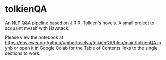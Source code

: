 # tolkienQA

An NLP Q&A pipeline based on J.R.R. Tolkien's novels. A small project to acquaint myself with Haystack.

Please view the notebook at https://nbviewer.org/github/umbertoselva/tolkienQA/blob/main/tolkienQA.ipynb or open it in Google Colab for the Table of Contents links to the single sections to work.
